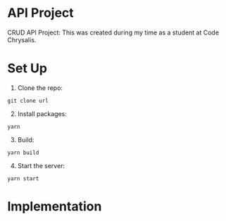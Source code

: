 # API Project

CRUD API Project: This was created during my time as a student at Code Chrysalis.

# Set Up

1. Clone the repo:

```
git clone url
```

2. Install packages:

```
yarn
```

3. Build:

```
yarn build
```

4. Start the server:

```
yarn start
```

# Implementation
